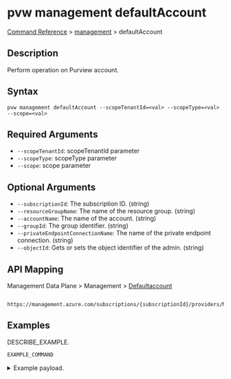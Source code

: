 # pvw management defaultAccount
[Command Reference](../../../README.md#command-reference) > [management](./main.md) > defaultAccount

## Description
Perform operation on Purview account.

## Syntax
```
pvw management defaultAccount --scopeTenantId=<val> --scopeType=<val> --scope=<val>
```

## Required Arguments
- `--scopeTenantId`: scopeTenantId parameter
- `--scopeType`: scopeType parameter
- `--scope`: scope parameter

## Optional Arguments
- `--subscriptionId`: The subscription ID. (string)
- `--resourceGroupName`: The name of the resource group. (string)
- `--accountName`: The name of the account. (string)
- `--groupId`: The group identifier. (string)
- `--privateEndpointConnectionName`: The name of the private endpoint connection. (string)
- `--objectId`: Gets or sets the object identifier of the admin. (string)

## API Mapping
Management Data Plane > Management > [Defaultaccount]()
```
 https://management.azure.com/subscriptions/{subscriptionId}/providers/Microsoft.Purview/defaultAccount
```

## Examples
DESCRIBE_EXAMPLE.
```powershell
EXAMPLE_COMMAND
```
<details><summary>Example payload.</summary>
<p>

```json
PASTE_JSON_HERE
```
</p>
</details>